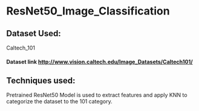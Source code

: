 # ResNet50_Image_Classification

## Dataset Used:
Caltech_101 
#### Dataset link http://www.vision.caltech.edu/Image_Datasets/Caltech101/

## Techniques used:
Pretrained ResNet50 Model is used to extract features and apply KNN to categorize the dataset to the 101 category.
